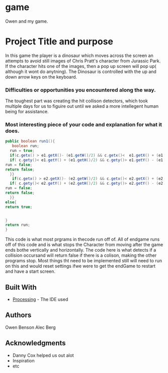 # game
Owen and my game.
# Project Title and purpose

In this game the player is a dinosaur which moves across the screen an attempts to avoid still images of Chris Pratt's character from Jurassic Park. If the character hits one of the images, then a pop up screen will pop up( although it wont do anytning). The Dinosaur is controlled with the up and down arrow keys on the keyboard.

### Difficulties or opportunities you encountered along the way.

The toughest part was creating the hit collison detectors, which took multiple days for us to figuire out until we asked a more intellegent human being for assistance.

### Most interesting piece of your code and explanation for what it does.

```Java
public boolean run1(){
   boolean run;
  run = true;
  if(c.getx() > e1.getX()- (e1.getW()/2) && c.getx()<  e1.getX() + (e1.getW()/2)){
  if( c.gety()< e1.getY() + (e1.getH()/2) && c.gety()> e1.getY() - (e1.getH()/2) ){
run = false;
return false;
  }}
   if(c.getx() > e2.getX()- (e2.getW()/2) && c.getx()< e2.getX() + (e2.getW()/2)){
  if( c.gety()< e2.getY() + (e2.getH()/2) && c.gety()> e2.getY() - (e2.getH()/2) ){
run = false;
return false;
  }}
else{
return true;


}
return run;
}
```
This code is what most prgrams in thecode run off of. All of endgame runs off of this code and is what stops the Character from moving after the game ends bothe vertically and horizontally. The code here is what detects if a collision occursand will return false if there is a colison, making the other programs stop. Most things tht need to be implemented still will need to run on this and would reset settings ifwe were to get the endGame to restart and have a start screen.
## Built With

* [Processing](https://processing.org/) - The IDE used

## Authors

Owen Benson
Alec Berg


## Acknowledgments

* Danny Cox helped us out alot
* Inspiration
* etc
